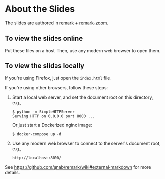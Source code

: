 About the Slides
===

The slides are authored in [remark](https://github.com/gnab/remark) + [remark-zoom](https://github.com/William-Yeh/remark-zoom).


## To view the slides online

Put these files on a host. Then, use any modern web browser to open them.


## To view the slides locally

If you're using Firefox, just open the `index.html` file.

If you're using other browsers, follow these steps:


1. Start a local web server, and set the document root on this directory, e.g.,

   ```
   $ python -m SimpleHTTPServer
   Serving HTTP on 0.0.0.0 port 8000 ...
   ```

   Or just start a Dockerized nginx image:
   ```
   $ docker-compose up -d
   ```

2. Use any modern web browser to connect to the server's document root, e.g.,

   ```
   http://localhost:8000/
   ```

See https://github.com/gnab/remark/wiki#external-markdown for more details.

